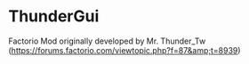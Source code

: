 # ThunderGui
Factorio Mod originally developed by  Mr. Thunder_Tw (https://forums.factorio.com/viewtopic.php?f=87&amp;t=8939)
